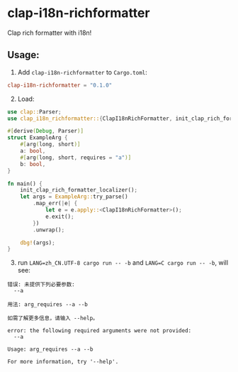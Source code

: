 # clap-i18n-richformatter
Clap rich formatter with i18n!

## Usage:

1. Add `clap-i18n-richformatter` to `Cargo.toml`:

```toml
clap-i18n-richformatter = "0.1.0"
```

2. Load:

```rust
use clap::Parser;
use clap_i18n_richformatter::{ClapI18nRichFormatter, init_clap_rich_formatter_localizer};

#[derive(Debug, Parser)]
struct ExampleArg {
    #[arg(long, short)]
    a: bool,
    #[arg(long, short, requires = "a")]
    b: bool,
}

fn main() {
    init_clap_rich_formatter_localizer();
    let args = ExampleArg::try_parse()
        .map_err(|e| {
            let e = e.apply::<ClapI18nRichFormatter>();
            e.exit();
        })
        .unwrap();

    dbg!(args);
}

```

3. run `LANG=zh_CN.UTF-8 cargo run -- -b` and `LANG=C cargo run -- -b`, will see:

```
错误: 未提供下列必要参数:
  --a

用法: arg_requires --a --b

如需了解更多信息，请输入 --help。
```

```
error: the following required arguments were not provided:
  --a

Usage: arg_requires --a --b

For more information, try '--help'.
```
